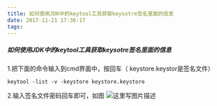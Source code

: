 ```yaml
---
title: 如何使用JDK中的keytool工具获取keysotre签名里面的信息
date: 2017-11-21 17:36:17
tags:
---
```

##### 如何使用JDK中的keytool工具获取keysotre签名里面的信息
1.把下面的命令输入到cmd界面中，按回车（ keystore.keystor是签名文件）

    keytool -list -v -keystore keystore.keystore

2.输入签名文件密码回车即可，如图
![这里写图片描述](http://img.blog.csdn.net/20171120170929183?watermark/2/text/aHR0cDovL2Jsb2cuY3Nkbi5uZXQvZHpfaGV4aWFuZw==/font/5a6L5L2T/fontsize/400/fill/I0JBQkFCMA==/dissolve/70/gravity/SouthEast)